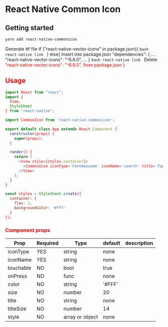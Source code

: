 
# React Native Common Icon

## Getting started
```bash
yarn add react-native-commonicon
```

Generate ttf file
  if ("react-native-vector-icons" in package.json){
    ```bash
    react-native link
    ```
  }
  else{
    Insert into package.json
    "dependencies": {
    ...
    "react-native-vector-icons": "^6.6.0",
    ...
    }
    ```bash
    react-native link
    ```
    Delete <font color=#ff0000>"react-native-vector-icons": "^6.6.0",<font> from package.json
  }

## Usage
```javascript
import React from "react";
import {
  View,
  StyleSheet
} from "react-native";

import CommonIcon from 'react-native-commonicon';

export default class App extends React.Component {
  constructor(props) {
    super(props);
  }

  render() {
    return (
      <View style={styles.container}>
        <CommonIcon iconType='FontAwesome' iconName='search' title='Tophill' color='#313748' style={{margin:40}} onPress={()=>console.log('CommonIcon Text')}/>
      </View>
    );
  }
}

const styles = StyleSheet.create({
  container: {
    flex: 1,
    backgroundColor: '#fff'
  }
});
```
### Component props
| Prop | Required | Type | default | description |
| ---- | ---- | ----| ---- | ---- |
| iconType | YES | string | none | |
| iconName | YES | string | none | |
| touchable | NO | bool | true | |
| onPress | NO | func | none | |
| color | NO | string | '#FFF' | |
| size | NO | number | 20 | |
| title | NO |string | none | |
| titleSize | NO | number | 14 | |
| style | NO | array or object | none | |
